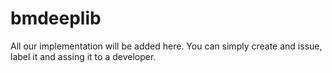# bmdeeplib

All our implementation will be added here. You can simply create and issue, label it and assing it to a developer. 

